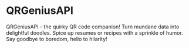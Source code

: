 # QRGeniusAPI
QRGeniusAPI - the quirky QR code companion! Turn mundane data into delightful doodles. Spice up resumes or recipes with a sprinkle of humor. Say goodbye to boredom, hello to hilarity!
